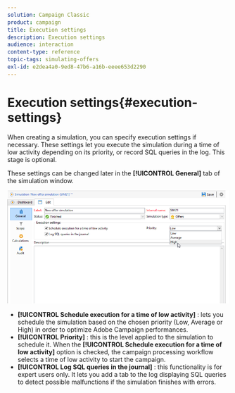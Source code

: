 ```yaml
---
solution: Campaign Classic
product: campaign
title: Execution settings
description: Execution settings
audience: interaction
content-type: reference
topic-tags: simulating-offers
exl-id: e2dea4a0-9ed8-47b6-a16b-eeee653d2290
---
```

# Execution settings{#execution-settings}

When creating a simulation, you can specify execution settings if necessary. These settings let you execute the simulation during a time of low activity depending on its priority, or record SQL queries in the log. This stage is optional.

These settings can be changed later in the **[!UICONTROL General]** tab of the simulation window.

![](assets/offer_simulation_008.png)

* **[!UICONTROL Schedule execution for a time of low activity]** : lets you schedule the simulation based on the chosen priority (Low, Average or High) in order to optimize Adobe Campaign performances.
* **[!UICONTROL Priority]** : this is the level applied to the simulation to schedule it. When the **[!UICONTROL Schedule execution for a time of low activity]** option is checked, the campaign processing workflow selects a time of low activity to start the campaign.
* **[!UICONTROL Log SQL queries in the journal]** : this functionality is for expert users only. It lets you add a tab to the log displaying SQL queries to detect possible malfunctions if the simulation finishes with errors.
